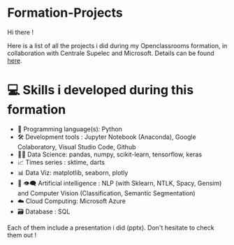 # Formation-Projects
 
Hi there ! 

Here is a list of all the projects i did during my Openclassrooms formation, in collaboration with Centrale Supelec and Microsoft. Details can be found [here](https://openclassrooms.com/fr/paths/188-ingenieur-ia).

# :computer: Skills i developed during this formation  

- :snake: Programming language(s): Python
- :hammer_and_wrench: Development tools : Jupyter Notebook (Anaconda), Google Colaboratory, Visual Studio Code, Github
- :man_scientist:	Data Science: pandas, numpy, scikit-learn, tensorflow, keras
- :chart_with_upwards_trend:	Times series : sktime, darts
- :bar_chart: Data Viz: matplotlib, seaborn, plotly
- :speech_balloon: :eye_speech_bubble: Artificial intelligence : NLP (with Sklearn, NTLK, Spacy, Gensim) and Computer Vision (Classification, Semantic Segmentation)
- :cloud: Cloud Computing: Microsoft Azure
- :card_file_box: Database : SQL


Each of them include a presentation i did (pptx). Don't hesitate to check them out !
